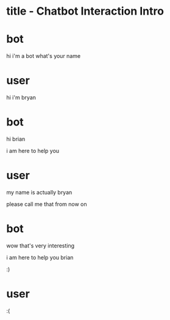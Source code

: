 title - Chatbot Interaction Intro
================

# bot
hi i'm a bot what's your name

# user
hi i'm bryan

# bot
hi brian

i am here to help you

# user

my name is actually bryan

please call me that from now on

# bot
wow that's very interesting

i am here to help you brian

:)

# user

:(
